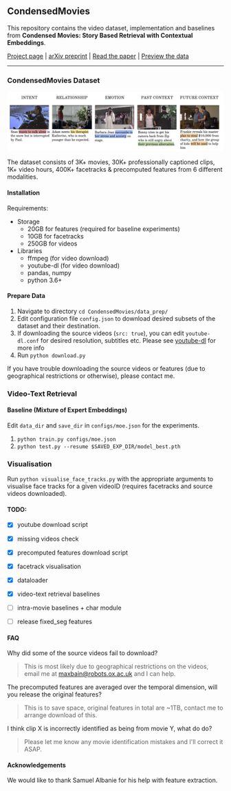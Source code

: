 ## CondensedMovies

This repository contains the video dataset, implementation and baselines from <strong>Condensed Movies: Story Based Retrieval with Contextual Embeddings</strong>.

[Project page](https://www.robots.ox.ac.uk/~vgg/research/condensed-movies) |
[arXiv preprint](https://arxiv.org/abs/2005.04208) |
[Read the paper](https://arxiv.org/pdf/2005.04208.pdf) |
[Preview the data](https://www.robots.ox.ac.uk/~vgg/research/condensed-movies/#preview)

----
### CondensedMovies Dataset

![videocaptions](figs/example_captions.png)


The dataset consists of 3K+ movies, 30K+ professionally captioned clips, 1K+ video hours, 400K+ facetracks & precomputed features from 6 different modalities.

#### Installation

Requirements:
- Storage
    - 20GB for features (required for baseline experiments)
    - 10GB for facetracks
    - 250GB for videos
- Libraries
    - ffmpeg (for video download)
    - youtube-dl (for video download)
    - pandas, numpy
    - python 3.6+

#### Prepare Data

1. Navigate to directory `cd CondensedMovies/data_prep/`
2. Edit configuration file `config.json` to download desired subsets of the dataset and their destination.
3. If downloading the source videos (`src: true`), you can edit `youtube-dl.conf` for desired resolution, subtitles etc.
Please see [youtube-dl](https://github.com/ytdl-org/youtube-dl) for more info
4. Run `python download.py`

If you have trouble downloading the source videos or features (due to geographical restrictions or otherwise), please contact me.

### Video-Text Retrieval

#### Baseline (Mixture of Expert Embeddings)
Edit `data_dir` and `save_dir` in `configs/moe.json` for the experiments.
1. `python train.py configs/moe.json`
2. `python test.py --resume $SAVED_EXP_DIR/model_best.pth`

### Visualisation

Run `python visualise_face_tracks.py` with the appropriate arguments to visualise face tracks for a given videoID (requires facetracks and source videos downloaded).

#### TODO:
- [x] youtube download script
- [x] missing videos check
- [x] precomputed features download script
- [x] facetrack visualisation
- [x] dataloader
- [x] video-text retrieval baselines
- [ ] intra-movie baselines + char module
- [ ] release fixed_seg features


#### FAQ

Why did some of the source videos fail to download?
>This is most likely due to geographical restrictions on the videos, email me at maxbain@robots.ox.ac.uk and I can help.

The precomputed features are averaged over the temporal dimension, will you release the original features?
>This is to save space, original features in total are ~1TB, contact me to arrange download of this.

I think clip X is incorrectly identified as being from movie Y, what do do?
>Please let me know any movie identification mistakes and I'll correct it ASAP.


#### Acknowledgements

We would like to thank Samuel Albanie for his help with feature extraction.
